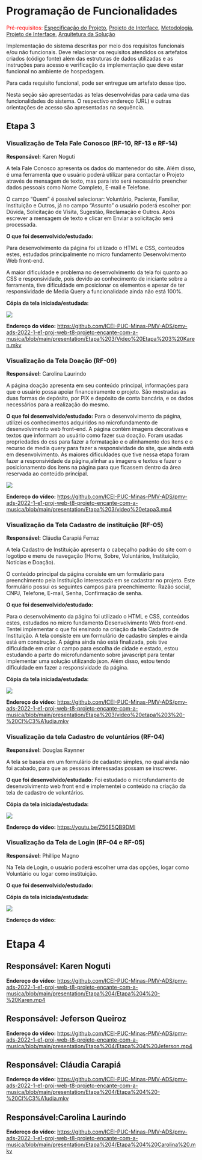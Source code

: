 # Programação de Funcionalidades

<span style="color:red">Pré-requisitos: <a href="2-Especificação do Projeto.md"> Especificação do Projeto</a></span>, <a href="3-Projeto de Interface.md"> Projeto de Interface</a>, <a href="4-Metodologia.md"> Metodologia</a>, <a href="3-Projeto de Interface.md"> Projeto de Interface</a>, <a href="5-Arquitetura da Solução.md"> Arquitetura da Solução</a>

Implementação do sistema descritas por meio dos requisitos funcionais e/ou não funcionais. Deve relacionar os requisitos atendidos os artefatos criados (código fonte) além das estruturas de dados utilizadas e as instruções para acesso e verificação da implementação que deve estar funcional no ambiente de hospedagem.

Para cada requisito funcional, pode ser entregue um artefato desse tipo.

Nesta seção são apresentadas as telas desenvolvidas para cada uma das funcionalidades do sistema. O respectivo endereço (URL) e outras orientações de acesso são apresentadas na sequência.

## Etapa 3

### Visualização de Tela Fale Conosco (RF-10, RF-13 e RF-14)

**Responsável:**  Karen Noguti 

 
A tela Fale Conosco apresenta os dados do mantenedor do site. Além disso, é uma ferramenta que o usuário poderá utilizar para contactar o Projeto através de mensagem de texto, mas para isto será necessário preencher dados pessoais como Nome Completo, E-mail e Telefone.   


O campo “Quem” é possível selecionar: Voluntário, Paciente, Familiar, Instituição e Outros, já no campo “Assunto” o usuário poderá escolher por: Dúvida, Solicitação de Visita, Sugestão, Reclamação e Outros. Após escrever a mensagem de texto e clicar em Enviar a solicitação será processada.   

**O que foi desenvolvido/estudado:**

Para desenvolvimento da página foi utilizado o HTML e CSS, conteúdos estes, estudados principalmente no micro fundamento Desenvolvimento Web front-end. 

 
A maior dificuldade e problema no desenvolvimento da tela foi quanto ao CSS e responsividade, pois devido ao conhecimento de iniciante sobre a ferramenta, tive dificuldade em posicionar os elementos e apesar de ter responsividade de Media Query a funcionalidade ainda não está 100%. 

**Cópia da tela iniciada/estudada:** 

<img src="img/faleconosco.png">

**Endereço do vídeo:**
https://github.com/ICEI-PUC-Minas-PMV-ADS/pmv-ads-2022-1-e1-proj-web-t8-projeto-encante-com-a-musica/blob/main/presentation/Etapa%203/Video%20Etapa%203%20Karen.mkv

### Visualização da Tela Doação (RF-09)

**Responsável:**  Carolina Laurindo

A página doação apresenta em seu conteúdo principal, informações para que o usuário possa apoiar financeiramente o projeto. São mostradas as duas formas de depósito, por PIX e depósito de conta bancária, e os dados necessários para a realização do mesmo. 

**O que foi desenvolvido/estudado:** Para o desenvolvimento da página, utilizei os conhecimentos adquiridos no microfundamento de desenvolvimento web front-end. A página contém imagens  decorativas e textos que informam ao usuário como fazer sua doação. Foram usadas propriedades do css para fazer a formatação e o alinhamento dos itens e o recurso de media query para fazer a responsividade do site, que ainda está em desenvolvimento. As maiores dificuldades que tive nessa etapa foram fazer a responsividade da página,alinhar as imagens e textos e fazer o posicionamento dos itens na página para que ficassem dentro da área reservada ao conteúdo principal.


<img src="img/doacao.png">

**Endereço do vídeo:** https://github.com/ICEI-PUC-Minas-PMV-ADS/pmv-ads-2022-1-e1-proj-web-t8-projeto-encante-com-a-musica/blob/main/presentation/Etapa%203/video%20etapa3.mp4




### Visualização da Tela Cadastro de instituição (RF-05)

**Responsável:**  Cláudia Carapiá Ferraz

A tela Cadastro de Instituição apresenta o cabeçalho padrão do site com o logotipo e menu de navegação (Home, Sobre, Voluntários, Instituição, Notícias e Doação).  

O conteúdo principal da página consiste em um formulário para preenchimento pela Instituição interessada em se cadastrar no projeto. Este formulário possui os seguintes campos para preenchimento: Razão social, CNPJ, Telefone, E-mail, Senha, Confirmação de senha.  

**O que foi desenvolvido/estudado:**


Para o desenvolvimento da página foi utilizado o HTML e CSS, conteúdos estes, estudados no micro fundamento Desenvolvimento Web front-end. Tentei implementar o que foi ensinado na criação da tela Cadastro de Instituição. A tela consiste em um formulário de cadastro simples e ainda está em construção. A página ainda não está finalizada, pois tive dificuldade em criar o campo para escolha de cidade e estado, estou estudando a parte do microfundamento sobre javascript para tentar implementar uma solução utilizando json. Além disso, estou tendo dificuldade em fazer a responsividade da página. 

**Cópia da tela iniciada/estudada:** 

 <img src="img/cadastroinstituicao.png">

**Endereço do vídeo:** https://github.com/ICEI-PUC-Minas-PMV-ADS/pmv-ads-2022-1-e1-proj-web-t8-projeto-encante-com-a-musica/blob/main/presentation/Etapa%203/video%20etapa%203%20-%20Cl%C3%A1udia.mkv 




### Visualização da tela Cadastro de voluntários (RF-04)

**Responsável:**  Douglas Raynner

A tela se baseia em um formulário de cadastro simples, no qual ainda não foi acabado, para que as pessoas interessadas possam se inscrever.

**O que foi desenvolvido/estudado:** Foi estudado o microfundamento de desenvolvimento web front end e implementei o conteúdo na criação da tela de cadastro de voluntários. 

**Cópia da tela iniciada/estudada:**

<img src="img/cadastro_vol.png">

**Endereço do vídeo:** https://youtu.be/Z50E5QB9DMI




### Visualização da Tela de Login (RF-04 e RF-05)

**Responsável:**  Phillipe Magno

Na Tela de Login, o usuário poderá escolher uma das opções, logar como Voluntário ou logar como instituição.  


**O que foi desenvolvido/estudado:**

**Cópia da tela iniciada/estudada:**


<img src="img/login.png">

**Endereço do vídeo:**


# Etapa 4

## Responsável: Karen Noguti

**Endereço do vídeo:** https://github.com/ICEI-PUC-Minas-PMV-ADS/pmv-ads-2022-1-e1-proj-web-t8-projeto-encante-com-a-musica/blob/main/presentation/Etapa%204/Etapa%204%20-%20Karen.mp4

## Responsável: Jeferson Queiroz

**Endereço do vídeo:** https://github.com/ICEI-PUC-Minas-PMV-ADS/pmv-ads-2022-1-e1-proj-web-t8-projeto-encante-com-a-musica/blob/main/presentation/Etapa%204/Etapa%204%20Jeferson.mp4 

## Responsável: Cláudia Carapiá 

**Endereço do vídeo:** https://github.com/ICEI-PUC-Minas-PMV-ADS/pmv-ads-2022-1-e1-proj-web-t8-projeto-encante-com-a-musica/blob/main/presentation/Etapa%204/Etapa%204%20-%20Cl%C3%A1udia.mkv 

## Responsável:Carolina Laurindo
**Endereço do vídeo:** https://github.com/ICEI-PUC-Minas-PMV-ADS/pmv-ads-2022-1-e1-proj-web-t8-projeto-encante-com-a-musica/blob/main/presentation/Etapa%204/Etapa%204%20Carolina%20.mkv
